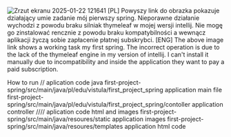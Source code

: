 ![Zrzut ekranu 2025-01-22 121641](https://github.com/user-attachments/assets/ef4c5d5f-357f-4667-8072-1840a1fec85b)
[PL] Powyszy link do obrazka pokazuje działający umie zadanie mój pierwszy spring. 
Nieporawne działanie wychodzi z powodu braku silniak thymeleaf w mojej wersji intellij. Nie mogę go zinstalować rencznie z powodu braku kompatybilności a wewnącz 
aplikacji życzą sobie zapłacenie płatnej subskrybci.
[ENG] The above image link shows a working task my first spring. 
The incorrect operation is due to the lack of the thymeleaf engine in my version of intellij. 
I can't install it manually due to incompatibility and inside the application they want to pay a paid subscription.

How to run 
// aplication code java
first-project-spring/src/main/java/pl/edu/vistula/first_project_spring    application main file     
first-project-spring/src/main/java/pl/edu/vistula/first_project_spring/contoller   application controller
//// aplication code html and images
first-project-spring/src/main/java/resoures/static  application images
first-project-spring/src/main/java/resoures/templates   application html code
